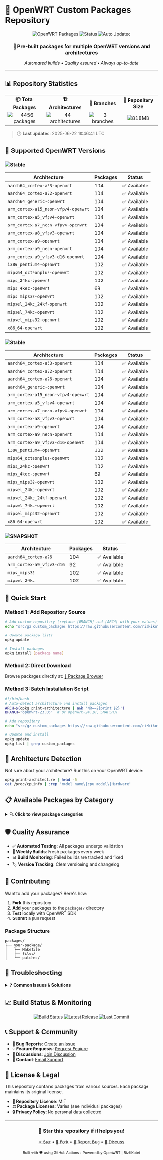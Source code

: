 # 🚀 OpenWRT Custom Packages Repository

<div align="center">
  <img src="https://img.shields.io/badge/OpenWRT-Packages-blue?style=for-the-badge&logo=openwrt" alt="OpenWRT Packages">
  <img src="https://img.shields.io/badge/Status-Active-success?style=for-the-badge" alt="Status">
  <img src="https://img.shields.io/badge/Auto--Updated-Weekly-informational?style=for-the-badge" alt="Auto Updated">
</div>

<div align="center">
  <h3>🎯 Pre-built packages for multiple OpenWRT versions and architectures</h3>
  <p><em>Automated builds • Quality assured • Always up-to-date</em></p>
</div>

---

## 📊 Repository Statistics

<table>
  <tr>
    <td align="center"><strong>📦 Total Packages</strong></td>
    <td align="center"><strong>🏗️ Architectures</strong></td>
    <td align="center"><strong>🌿 Branches</strong></td>
    <td align="center"><strong>💾 Repository Size</strong></td>
  </tr>
  <tr>
    <td align="center">
    <img src="https://img.shields.io/badge/4456-packages-blue?style=flat-square" alt="4456 packages">
  </td>
  <td align="center">
    <img src="https://img.shields.io/badge/44-architectures-green?style=flat-square" alt="44 architectures">
  </td>
  <td align="center">
    <img src="https://img.shields.io/badge/3-branches-orange?style=flat-square" alt="3 branches">
  </td>
  <td align="center">
    <img src="https://img.shields.io/badge/818MB-size-red?style=flat-square" alt="818MB">
  </td>
</tr>
</table>

> 🕐 **Last updated**: 2025-06-22 18:46:41 UTC

## 🌿 Supported OpenWRT Versions

### ![Stable](https://img.shields.io/badge/23.05-Stable-green?style=flat-square)

| Architecture | Packages | Status |
|--------------|----------|--------|
| `aarch64_cortex-a53-openwrt` | 104 | ✅ Available |
| `aarch64_cortex-a72-openwrt` | 104 | ✅ Available |
| `aarch64_generic-openwrt` | 104 | ✅ Available |
| `arm_cortex-a15_neon-vfpv4-openwrt` | 104 | ✅ Available |
| `arm_cortex-a5_vfpv4-openwrt` | 104 | ✅ Available |
| `arm_cortex-a7_neon-vfpv4-openwrt` | 104 | ✅ Available |
| `arm_cortex-a8_vfpv3-openwrt` | 104 | ✅ Available |
| `arm_cortex-a9-openwrt` | 104 | ✅ Available |
| `arm_cortex-a9_neon-openwrt` | 104 | ✅ Available |
| `arm_cortex-a9_vfpv3-d16-openwrt` | 104 | ✅ Available |
| `i386_pentium4-openwrt` | 102 | ✅ Available |
| `mips64_octeonplus-openwrt` | 102 | ✅ Available |
| `mips_24kc-openwrt` | 102 | ✅ Available |
| `mips_4kec-openwrt` | 69 | ✅ Available |
| `mips_mips32-openwrt` | 102 | ✅ Available |
| `mipsel_24kc_24kf-openwrt` | 102 | ✅ Available |
| `mipsel_74kc-openwrt` | 102 | ✅ Available |
| `mipsel_mips32-openwrt` | 102 | ✅ Available |
| `x86_64-openwrt` | 102 | ✅ Available |

### ![Stable](https://img.shields.io/badge/24.10-Stable-green?style=flat-square)

| Architecture | Packages | Status |
|--------------|----------|--------|
| `aarch64_cortex-a53-openwrt` | 104 | ✅ Available |
| `aarch64_cortex-a72-openwrt` | 104 | ✅ Available |
| `aarch64_cortex-a76-openwrt` | 104 | ✅ Available |
| `aarch64_generic-openwrt` | 104 | ✅ Available |
| `arm_cortex-a15_neon-vfpv4-openwrt` | 104 | ✅ Available |
| `arm_cortex-a5_vfpv4-openwrt` | 104 | ✅ Available |
| `arm_cortex-a7_neon-vfpv4-openwrt` | 104 | ✅ Available |
| `arm_cortex-a8_vfpv3-openwrt` | 104 | ✅ Available |
| `arm_cortex-a9-openwrt` | 104 | ✅ Available |
| `arm_cortex-a9_neon-openwrt` | 104 | ✅ Available |
| `arm_cortex-a9_vfpv3-d16-openwrt` | 104 | ✅ Available |
| `i386_pentium4-openwrt` | 102 | ✅ Available |
| `mips64_octeonplus-openwrt` | 102 | ✅ Available |
| `mips_24kc-openwrt` | 102 | ✅ Available |
| `mips_4kec-openwrt` | 69 | ✅ Available |
| `mips_mips32-openwrt` | 102 | ✅ Available |
| `mipsel_24kc-openwrt` | 102 | ✅ Available |
| `mipsel_24kc_24kf-openwrt` | 102 | ✅ Available |
| `mipsel_74kc-openwrt` | 102 | ✅ Available |
| `mipsel_mips32-openwrt` | 102 | ✅ Available |
| `x86_64-openwrt` | 102 | ✅ Available |

### ![SNAPSHOT](https://img.shields.io/badge/SNAPSHOT-Development-red?style=flat-square)

| Architecture | Packages | Status |
|--------------|----------|--------|
| `aarch64_cortex-a76` | 104 | ✅ Available |
| `arm_cortex-a9_vfpv3-d16` | 92 | ✅ Available |
| `mips_mips32` | 102 | ✅ Available |
| `mipsel_24kc` | 102 | ✅ Available |

## 🚀 Quick Start

### Method 1: Add Repository Source

```bash
# Add custom repository (replace [BRANCH] and [ARCH] with your values)
echo "src/gz custom_packages https://raw.githubusercontent.com/rizkikotet-dev/RTA-WRT_Packages/releases/packages/[BRANCH]/[ARCH]" >> /etc/opkg/customfeeds.conf

# Update package lists
opkg update

# Install packages
opkg install [package_name]
```

### Method 2: Direct Download

Browse packages directly at: [📂 Package Browser](../../tree/releases/packages)

### Method 3: Batch Installation Script

```bash
#!/bin/bash
# Auto-detect architecture and install packages
ARCH=$(opkg print-architecture | awk 'NR==2{print $2}')
BRANCH="openwrt-23.05"  # or openwrt-24.10, SNAPSHOT

# Add repository
echo "src/gz custom_packages https://raw.githubusercontent.com/rizkikotet-dev/RTA-WRT_Packages/releases/packages/$BRANCH/$ARCH" > /etc/opkg/customfeeds.conf

# Update and install
opkg update
opkg list | grep custom_packages
```

## 🔧 Architecture Detection

Not sure about your architecture? Run this on your OpenWRT device:

```bash
opkg print-architecture | head -5
cat /proc/cpuinfo | grep "model name\|cpu model\|Hardware"
```

## 📋 Available Packages by Category

<details>
<summary>🔍 <strong>Click to view package categories</strong></summary>
<br>

| Category | Description | Example Packages |
|----------|-------------|------------------|
| 🌐 **Network** | Networking tools and protocols | `curl`, `wget`, `iperf3` |
| 🔒 **Security** | Security and encryption tools | `openssl`, `dropbear`, `wireguard` |
| 🛠️ **System** | System utilities and tools | `htop`, `nano`, `rsync` |
| 📡 **Wireless** | WiFi and wireless utilities | `hostapd`, `wpa-supplicant` |
| 💾 **Storage** | File system and storage tools | `block-mount`, `kmod-fs-ext4` |
| 🔌 **Hardware** | Hardware drivers and support | `kmod-usb-storage`, `kmod-i2c` |

</details>

## 🛡️ Quality Assurance

- ✅ **Automated Testing**: All packages undergo validation
- 🔄 **Weekly Builds**: Fresh packages every week
- 📊 **Build Monitoring**: Failed builds are tracked and fixed
- 🏷️ **Version Tracking**: Clear versioning and changelog

## 🤝 Contributing

Want to add your packages? Here's how:

1. **Fork** this repository
2. **Add** your packages to the `packages/` directory
3. **Test** locally with OpenWRT SDK
4. **Submit** a pull request

### Package Structure
```
packages/
├── your-package/
│   ├── Makefile
│   ├── files/
│   └── patches/
```

## 🐛 Troubleshooting

<details>
<summary>❓ <strong>Common Issues & Solutions</strong></summary>

### Package Installation Fails
```bash
# Clear opkg cache and retry
rm -rf /tmp/opkg-lists/*
opkg update
opkg install [package_name]
```

### Architecture Mismatch
```bash
# Check your device architecture
opkg print-architecture
# Use the correct architecture in repository URL
```

### Repository Not Found
```bash
# Verify repository URL is correct
cat /etc/opkg/customfeeds.conf
```

</details>

## 📈 Build Status & Monitoring

<div align="center">
  <a href="../../actions">
    <img src="https://img.shields.io/github/actions/workflow/status/rizkikotet-dev/RTA-WRT_Packages/build.yml?branch=main&style=for-the-badge&logo=github-actions" alt="Build Status">
  </a>
  <a href="../../releases">
    <img src="https://img.shields.io/github/v/release/rizkikotet-dev/RTA-WRT_Packages?style=for-the-badge&logo=github" alt="Latest Release">
  </a>
  <a href="../../commits/main">
    <img src="https://img.shields.io/github/last-commit/rizkikotet-dev/RTA-WRT_Packages?style=for-the-badge&logo=git" alt="Last Commit">
  </a>
</div>

## 📞 Support & Community

- 🐛 **Bug Reports**: [Create an Issue](../../issues/new?template=bug_report.md)
- 💡 **Feature Requests**: [Request Feature](../../issues/new?template=feature_request.md)
- 💬 **Discussions**: [Join Discussion](../../discussions)
- 📧 **Contact**: [Email Support](mailto:support@example.com)

## 📄 License & Legal

This repository contains packages from various sources. Each package maintains its original license.

- 📜 **Repository License**: MIT
- ⚖️ **Package Licenses**: Varies (see individual packages)
- 🔒 **Privacy Policy**: No personal data collected

---

<div align="center">
  <h3>🌟 Star this repository if it helps you!</h3>
  <p>
    <a href="../../stargazers">⭐ Star</a> •
    <a href="../../network/members">🍴 Fork</a> •
    <a href="../../issues">🐛 Report Bug</a> •
    <a href="../../discussions">💬 Discuss</a>
  </p>
</div>

<div align="center">
  <sub>Built with ❤️ using GitHub Actions • Powered by OpenWRT | RizkiKotet</sub>
</div>
